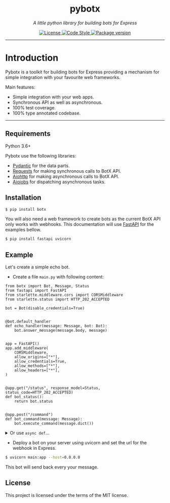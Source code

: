 <h1 align="center">pybotx</h1>
<p align="center">
    <em>A little python library for building bots for Express</em>
</p>
<p align="center">
    <a href="https://github.com/ExpressApp/pybotx/blob/master/LICENSE">
        <img src="https://img.shields.io/github/license/Naereen/StrapDown.js.svg" alt="License">
    </a>
    <a href="https://github.com/nsidnev/fastapi-realworld-example-app/blob/master/LICENSE">
        <img src="https://img.shields.io/badge/code%20style-black-000000.svg" alt="Code Style">
    </a>
    <a href="https://pypi.org/project/botx/">
        <img src="https://badge.fury.io/py/botx.svg" alt="Package version">
    </a>
</p>


---

# Introduction

Pybotx is a toolkit for building bots for Express providing a mechanism for simple integration with your favourite web frameworks.

Main features:

 * Simple integration with your web apps.
 * Synchronous API as well as asynchronous.
 * 100% test coverage.
 * 100% type annotated codebase.

---

## Requirements

Python 3.6+

Pybotx use the following libraries:

* <a href="https://github.com/samuelcolvin/pydantic" target="_blank">Pydantic</a> for the data parts.
* <a href="https://github.com/kennethreitz/requests" target="_blank">Requests</a> for making synchronous calls to BotX API.
* <a href="https://github.com/aio-libs/aiohttp" target="_blank">Aiohttp</a> for making asynchronous calls to BotX API.
* <a href="https://github.com/aio-libs/aiojobs" target="_blank">Aiojobs</a> for dispatching asynchronous tasks.

## Installation
```bash
$ pip install botx
```

You will also need a web framework to create bots as the current BotX API only works with webhooks. 
This documentation will use <a href="https://github.com/tiangolo/fastapi" target="_blank">FastAPI</a> for the examples bellow.
```bash
$ pip install fastapi uvicorn 
```

## Example

Let's create a simple echo bot. 

* Create a file `main.py` with following content:
```Python3
from botx import Bot, Message, Status
from fastapi import FastAPI
from starlette.middleware.cors import CORSMiddleware
from starlette.status import HTTP_202_ACCEPTED

bot = Bot(disable_credentials=True)


@bot.default_handler
def echo_handler(message: Message, bot: Bot):
    bot.answer_message(message.body, message)


app = FastAPI()
app.add_middleware(
    CORSMiddleware,
    allow_origins=["*"],
    allow_credentials=True,
    allow_methods=["*"],
    allow_headers=["*"],
)


@app.get("/status", response_model=Status, status_code=HTTP_202_ACCEPTED)
def bot_status():
    return bot.status


@app.post("/command")
def bot_command(message: Message):
    bot.execute_command(message.dict())
```
<details markdown="1">
<summary>Or use <code>async def</code>...</summary>

```Python3 hl_lines="1 6 10 11 23 24 28 33 34"
from botx import AsyncBot, Message, Status
from fastapi import FastAPI
from starlette.middleware.cors import CORSMiddleware
from starlette.status import HTTP_202_ACCEPTED

bot = AsyncBot(disable_credentials=True)


@bot.default_handler
async def echo_handler(message: Message, bot: Bot):
    await bot.answer_message(message.body, message)


app = FastAPI()
app.add_middleware(
    CORSMiddleware,
    allow_origins=["*"],
    allow_credentials=True,
    allow_methods=["*"],
    allow_headers=["*"],
)

app.add_event_handler("startup", bot.start)
app.add_event_handler("shutdown", bot.stop)


@app.get("/status", response_model=Status, status_code=HTTP_202_ACCEPTED)
async def bot_status():
    return bot.status


@app.post("/command")
async def bot_command(message: Message):
    await bot.execute_command(message.dict())
```
</details>

* Deploy a bot on your server using uvicorn and set the url for the webhook in Express.
```bash
$ uvicorn main:app --host=0.0.0.0
```

This bot will send back every your message.

## License

This project is licensed under the terms of the MIT license.